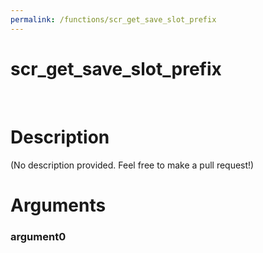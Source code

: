 ```yaml
---
permalink: /functions/scr_get_save_slot_prefix
---
```

# scr_get_save_slot_prefix  
&nbsp;  
# Description  
(No description provided. Feel free to make a pull request!) 
&nbsp;  
# Arguments
### argument0

&nbsp;    



